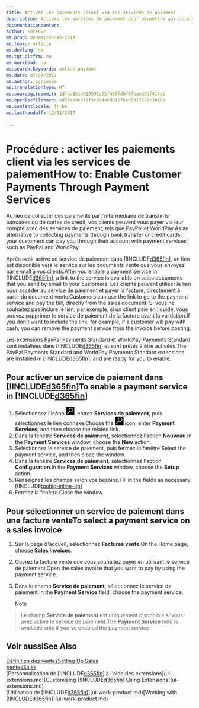 ```yaml
---
title: Activer les paiements client via les services de paiement
description: Activez les services de paiement pour permettre aux clients de payer facilement leurs factures.
documentationcenter: 
author: SorenGP
ms.prod: dynamics-nav-2018
ms.topic: article
ms.devlang: na
ms.tgt_pltfrm: na
ms.workload: na
ms.search.keywords: online payment
ms.date: 07/07/2017
ms.author: sgroespe
ms.translationtype: HT
ms.sourcegitcommit: 1dfba8b14019991c95f40ffd5f7fbaed5df414eb
ms.openlocfilehash: ed26ab9e5f1f3c374a6dd15fbed5917720c3010b
ms.contentlocale: fr-be
ms.lasthandoff: 12/01/2017

---
```

# <a name="how-to-enable-customer-payments-through-payment-services"></a><span data-ttu-id="0d127-103">Procédure : activer les paiements client via les services de paiement</span><span class="sxs-lookup"><span data-stu-id="0d127-103">How to: Enable Customer Payments Through Payment Services</span></span>
<span data-ttu-id="0d127-104">Au lieu de collecter des paiements par l'intermédiaire de transferts bancaires ou de cartes de crédit, vos clients peuvent vous payer via leur compte avec des services de paiement, tels que PayPal et WorldPay.</span><span class="sxs-lookup"><span data-stu-id="0d127-104">As an alternative to collecting payments through bank transfer or credit cards, your customers can pay you through their account with payment services, such as PayPal and WorldPay.</span></span>  

<span data-ttu-id="0d127-105">Après avoir activé un service de paiement dans [!INCLUDE[d365fin](includes/d365fin_md.md)], un lien est disponible vers le service sur les documents vente que vous envoyez par e-mail à vos clients.</span><span class="sxs-lookup"><span data-stu-id="0d127-105">After you enable a payment service in [!INCLUDE[d365fin](includes/d365fin_md.md)], a link to the service is available on sales documents that you send by email to your customers.</span></span> <span data-ttu-id="0d127-106">Les clients peuvent utiliser le lien pour accéder au service de paiement et payer la facture, directement à partir du document vente.</span><span class="sxs-lookup"><span data-stu-id="0d127-106">Customers can use the link to go to the payment service and pay the bill, directly from the sales document.</span></span> <span data-ttu-id="0d127-107">Si vous ne souhaitez pas inclure le lien, par exemple, si un client paie en liquide, vous pouvez supprimer le service de paiement de la facture avant la validation.</span><span class="sxs-lookup"><span data-stu-id="0d127-107">If you don't want to include the link, for example, if a customer will pay with cash, you can remove the payment service from the invoice before posting.</span></span>  

<span data-ttu-id="0d127-108">Les extensions PayPal Payments Standard et WorldPay Payments Standard sont installées dans [!INCLUDE[d365fin](includes/d365fin_md.md)] et sont prêtes à être activées.</span><span class="sxs-lookup"><span data-stu-id="0d127-108">The PayPal Payments Standard and WorldPay Payments Standard extensions are installed in [!INCLUDE[d365fin](includes/d365fin_md.md)], and are ready for you to enable.</span></span>  

## <a name="to-enable-a-payment-service-in-included365finincludesd365finmdmd"></a><span data-ttu-id="0d127-109">Pour activer un service de paiement dans [!INCLUDE[d365fin](includes/d365fin_md.md)]</span><span class="sxs-lookup"><span data-stu-id="0d127-109">To enable a payment service in [!INCLUDE[d365fin](includes/d365fin_md.md)]</span></span>
1. <span data-ttu-id="0d127-110">Sélectionnez l'icône ![Page ou état pour la recherche](media/ui-search/search_small.png "Page ou état pour la recherche"), entrez **Services de paiement**, puis sélectionnez le lien connexe.</span><span class="sxs-lookup"><span data-stu-id="0d127-110">Choose the ![Search for Page or Report](media/ui-search/search_small.png "Search for Page or Report icon") icon, enter **Payment Services**, and then choose the related link.</span></span>  
2. <span data-ttu-id="0d127-111">Dans la fenêtre **Services de paiement**, sélectionnez l'action **Nouveau**.</span><span class="sxs-lookup"><span data-stu-id="0d127-111">In the **Payment Services** window, choose the **New** action.</span></span>  
3. <span data-ttu-id="0d127-112">Sélectionnez le service de paiement, puis fermez la fenêtre.</span><span class="sxs-lookup"><span data-stu-id="0d127-112">Select the payment service, and then close the window.</span></span>  
4. <span data-ttu-id="0d127-113">Dans la fenêtre **Services de paiement**, sélectionnez l'action **Configuration**.</span><span class="sxs-lookup"><span data-stu-id="0d127-113">In the **Payment Services** window, choose the **Setup** action.</span></span>  
5. <span data-ttu-id="0d127-114">Renseignez les champs selon vos besoins.</span><span class="sxs-lookup"><span data-stu-id="0d127-114">Fill in the fields as necessary.</span></span> [!INCLUDE[tooltip-inline-tip](includes/tooltip-inline-tip_md.md)]  
6. <span data-ttu-id="0d127-115">Fermez la fenêtre.</span><span class="sxs-lookup"><span data-stu-id="0d127-115">Close the window.</span></span>  

## <a name="to-select-a-payment-service-on-a-sales-invoice"></a><span data-ttu-id="0d127-116">Pour sélectionner un service de paiement dans une facture vente</span><span class="sxs-lookup"><span data-stu-id="0d127-116">To select a payment service on a sales invoice</span></span>
1. <span data-ttu-id="0d127-117">Sur la page d'accueil, sélectionnez **Factures vente**.</span><span class="sxs-lookup"><span data-stu-id="0d127-117">On the Home page, choose **Sales Invoices**.</span></span>  
2. <span data-ttu-id="0d127-118">Ouvrez la facture vente que vous souhaitez payer en utilisant le service de paiement.</span><span class="sxs-lookup"><span data-stu-id="0d127-118">Open the sales invoice that you want to pay by using the payment service.</span></span>  
3. <span data-ttu-id="0d127-119">Dans le champ **Service de paiement**, sélectionnez le service de paiement.</span><span class="sxs-lookup"><span data-stu-id="0d127-119">In the **Payment Service** field, choose the payment service.</span></span>  

    > [!NOTE]  
>   <span data-ttu-id="0d127-120">Le champ **Service de paiement** est uniquement disponible si vous avez activé le service de paiement.</span><span class="sxs-lookup"><span data-stu-id="0d127-120">The **Payment Service** field is available only if you've enabled the payment service.</span></span>  

## <a name="see-also"></a><span data-ttu-id="0d127-121">Voir aussi</span><span class="sxs-lookup"><span data-stu-id="0d127-121">See Also</span></span>  
[<span data-ttu-id="0d127-122">Définition des ventes</span><span class="sxs-lookup"><span data-stu-id="0d127-122">Setting Up Sales</span></span>](sales-setup-sales.md)  
[<span data-ttu-id="0d127-123">Ventes</span><span class="sxs-lookup"><span data-stu-id="0d127-123">Sales</span></span>](sales-manage-sales.md)  
<span data-ttu-id="0d127-124">[Personnalisation de [!INCLUDE[d365fin](includes/d365fin_md.md)] à l'aide des extensions](ui-extensions.md)</span><span class="sxs-lookup"><span data-stu-id="0d127-124">[Customizing [!INCLUDE[d365fin](includes/d365fin_md.md)] Using Extensions](ui-extensions.md)</span></span>  
<span data-ttu-id="0d127-125">[Utilisation de [!INCLUDE[d365fin](includes/d365fin_md.md)]](ui-work-product.md)</span><span class="sxs-lookup"><span data-stu-id="0d127-125">[Working with [!INCLUDE[d365fin](includes/d365fin_md.md)]](ui-work-product.md)</span></span>  

